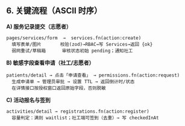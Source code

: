 ## 6. 关键流程（ASCII 时序）

**A) 服务记录提交（志愿者）**
```
pages/services/form  →  services.fn(action:create)
  填写表单/图片       校验(zod)→RBAC→写 Services→返回 {ok}
  弱网重试/草稿箱      审核状态初始 pending；通知社工
```

**B) 敏感字段查看申请（社工/志愿者）**
```
patients/detail → 点击「申请查看」 → permissions.fn(action:request)
  生成申请单 → 管理员审批 → 设置 TTL → 返回倒计时/状态
  在详情接口按授权窗口返回原始字段，否则脱敏
```

**C) 活动报名与签到**
```
activities/detail → registrations.fn(action:register)
  容量判定：满则 waitlist；社工端可签到（去重）→ 写 checkedInAt
```

